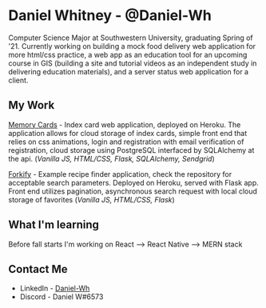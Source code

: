 # Daniel Whitney - @Daniel-Wh

Computer Science Major at Southwestern University, graduating Spring of '21. Currently working on building a mock food delivery web application for more html/css practice, a web app as an education tool for an upcoming course in GIS (building a site and tutorial videos as an independent study in delivering education materials), and a server status web application for a client. 


## My Work

[Memory Cards](https://github.com/Daniel-Wh/MemoryCards) - Index card web application, deployed on Heroku. The application allows for cloud storage of index cards, simple front end that relies on css animations, login and registration with email verification of registration, cloud storage using PostgreSQL interfaced by SQLAlchemy at the api. (_Vanilla JS, HTML/CSS, Flask, SQLAlchemy, Sendgrid_)

[Forkify](https://github.com/Daniel-Wh/Forkify-Production) - Example recipe finder application, check the repository for acceptable search parameters. Deployed on Heroku, served with Flask app. Front end utilizes pagination, asynchronous search request with local cloud storage of favorites (_Vanilla JS, HTML/CSS, Flask_)

## What I'm learning

Before fall starts I'm working on React --> React Native --> MERN stack

## Contact Me

- LinkedIn - [Daniel-Wh](https://www.linkedin.com/in/daniel-whitney-04a040139/)
- Discord - Daniel W#6573

<!--
**Daniel-Wh/Daniel-WH** is a ✨ _special_ ✨ repository because its `README.md` (this file) appears on your GitHub profile.

Here are some ideas to get you started:

- 🔭 I’m currently working on ...
- 🌱 I’m currently learning ...
- 👯 I’m looking to collaborate on ...
- 🤔 I’m looking for help with ...
- 💬 Ask me about ...
- 📫 How to reach me: ...
- 😄 Pronouns: ...
- ⚡ Fun fact: ...
-->
